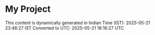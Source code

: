 # My Project

This content is dynamically generated in Indian Time (IST): 2025-05-21 23:46:27 IST
Converted to UTC: 2025-05-21 18:16:27 UTC
